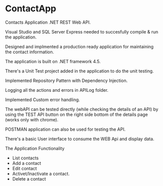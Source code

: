 # ContactApp
Contacts Application .NET REST Web API.

Visual Studio and SQL Server Express needed to succesfully compile & run the application.

Designed and implmented a production ready application for maintaining the contact information. 

The application is built on .NET framework 4.5. 

There's a Unit Test project added in the application to do the unit testing.

Implemented Repository Pattern with Dependency Injection.

Logging all the actions and errors in APILog folder. 

Implemented Custom error handling.

The webAPI can be tested directly (while checking the details of an API) by using the TEST API button on the right side bottom of the details page (works only with chrome).

POSTMAN application can also be used for testing the API.

There's a basic User interface to consume the WEB Api and display data.

The Application Functionality
- List contacts
- Add a contact
- Edit contact
- Activet/Inactivate a contact.
- Delete a contact




